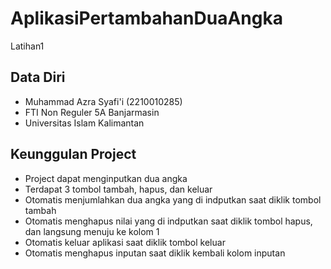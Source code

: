 # AplikasiPertambahanDuaAngka
 Latihan1
## Data Diri

- Muhammad Azra Syafi'i (2210010285)
- FTI Non Reguler 5A Banjarmasin
- Universitas Islam Kalimantan 

## Keunggulan Project

- Project dapat menginputkan dua angka
- Terdapat 3 tombol tambah, hapus, dan keluar
- Otomatis menjumlahkan dua angka yang di indputkan saat diklik tombol tambah
- Otomatis menghapus nilai yang di indputkan saat diklik tombol hapus, dan langsung menuju ke kolom 1
- Otomatis keluar aplikasi saat diklik tombol keluar
- Otomatis menghapus inputan saat diklik kembali kolom inputan

    
